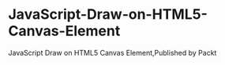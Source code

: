 # JavaScript-Draw-on-HTML5-Canvas-Element
JavaScript Draw on HTML5 Canvas Element,Published by Packt
